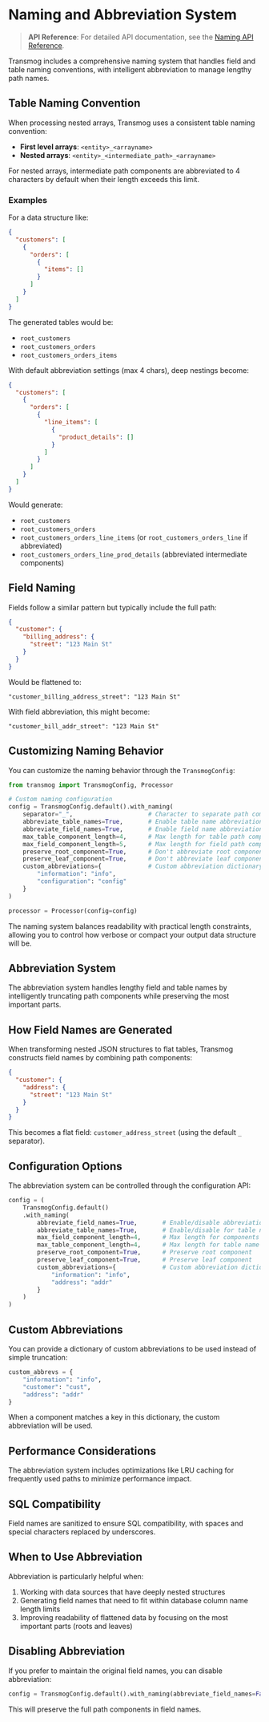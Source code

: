 # Naming and Abbreviation System

> **API Reference**: For detailed API documentation, see the [Naming API Reference](../../api/naming.md).

Transmog includes a comprehensive naming system that handles field and table naming conventions,
with intelligent abbreviation to manage lengthy path names.

## Table Naming Convention

When processing nested arrays, Transmog uses a consistent table naming convention:

- **First level arrays**: `<entity>_<arrayname>`
- **Nested arrays**: `<entity>_<intermediate_path>_<arrayname>`

For nested arrays, intermediate path components are abbreviated to 4 characters by default when their
length exceeds this limit.

### Examples

For a data structure like:

```json
{
  "customers": [
    {
      "orders": [
        {
          "items": []
        }
      ]
    }
  ]
}
```

The generated tables would be:

- `root_customers`
- `root_customers_orders`
- `root_customers_orders_items`

With default abbreviation settings (max 4 chars), deep nestings become:

```json
{
  "customers": [
    {
      "orders": [
        {
          "line_items": [
            {
              "product_details": []
            }
          ]
        }
      ]
    }
  ]
}
```

Would generate:

- `root_customers`
- `root_customers_orders`
- `root_customers_orders_line_items` (or `root_customers_orders_line` if abbreviated)
- `root_customers_orders_line_prod_details` (abbreviated intermediate components)

## Field Naming

Fields follow a similar pattern but typically include the full path:

```json
{
  "customer": {
    "billing_address": {
      "street": "123 Main St"
    }
  }
}
```

Would be flattened to:

```text
"customer_billing_address_street": "123 Main St"
```

With field abbreviation, this might become:

```text
"customer_bill_addr_street": "123 Main St"
```

## Customizing Naming Behavior

You can customize the naming behavior through the `TransmogConfig`:

```python
from transmog import TransmogConfig, Processor

# Custom naming configuration
config = TransmogConfig.default().with_naming(
    separator="_",                     # Character to separate path components
    abbreviate_table_names=True,       # Enable table name abbreviation
    abbreviate_field_names=True,       # Enable field name abbreviation
    max_table_component_length=4,      # Max length for table path components
    max_field_component_length=5,      # Max length for field path components
    preserve_root_component=True,      # Don't abbreviate root components
    preserve_leaf_component=True,      # Don't abbreviate leaf components
    custom_abbreviations={             # Custom abbreviation dictionary
        "information": "info",
        "configuration": "config"
    }
)

processor = Processor(config=config)
```

The naming system balances readability with practical length constraints, allowing you to
control how verbose or compact your output data structure will be.

## Abbreviation System

The abbreviation system handles lengthy field and table names by intelligently truncating
path components while preserving the most important parts.

## How Field Names are Generated

When transforming nested JSON structures to flat tables, Transmog constructs field names by combining path components:

```json
{
  "customer": {
    "address": {
      "street": "123 Main St"
    }
  }
}
```

This becomes a flat field: `customer_address_street` (using the default `_` separator).

## Configuration Options

The abbreviation system can be controlled through the configuration API:

```python
config = (
    TransmogConfig.default()
    .with_naming(
        abbreviate_field_names=True,       # Enable/disable abbreviation
        abbreviate_table_names=True,       # Enable/disable for table names
        max_field_component_length=4,      # Max length for components
        max_table_component_length=4,      # Max length for table name components
        preserve_root_component=True,      # Preserve root component
        preserve_leaf_component=True,      # Preserve leaf component
        custom_abbreviations={             # Custom abbreviation dictionary
            "information": "info",
            "address": "addr"
        }
    )
)
```

## Custom Abbreviations

You can provide a dictionary of custom abbreviations to be used instead of simple truncation:

```python
custom_abbrevs = {
    "information": "info",
    "customer": "cust",
    "address": "addr"
}
```

When a component matches a key in this dictionary, the custom abbreviation will be used.

## Performance Considerations

The abbreviation system includes optimizations like LRU caching for frequently used paths to minimize
performance impact.

## SQL Compatibility

Field names are sanitized to ensure SQL compatibility, with spaces and special characters replaced by underscores.

## When to Use Abbreviation

Abbreviation is particularly helpful when:

1. Working with data sources that have deeply nested structures
2. Generating field names that need to fit within database column name length limits
3. Improving readability of flattened data by focusing on the most important parts (roots and leaves)

## Disabling Abbreviation

If you prefer to maintain the original field names, you can disable abbreviation:

```python
config = TransmogConfig.default().with_naming(abbreviate_field_names=False)
```

This will preserve the full path components in field names.
